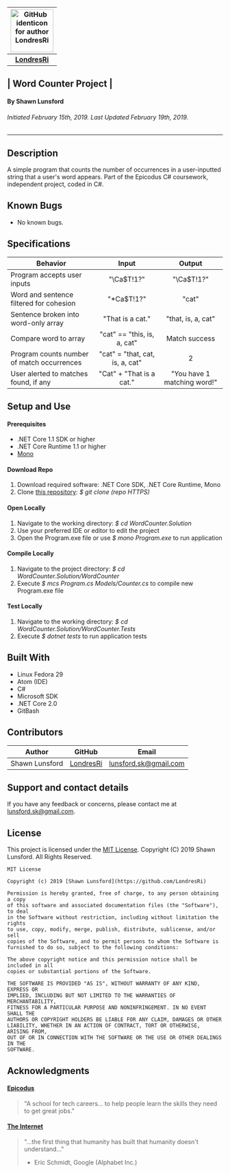 | <img src="https://github.com/identicons/londresri.png" width=100 alt="GitHub identicon for author LondresRi"> |
|:-----:|
| [**LondresRi**](https://github.com/LondresRi )|

## | **Word Counter Project** |

#### By Shawn Lunsford
###### Initiated February 15th, 2019. Last Updated February 19th, 2019.

----------

## Description
A simple program that counts the number of occurrences in a user-inputted string that a user's word appears. Part of the Epicodus C# coursework, independent project, coded in C#.

## Known Bugs

* No known bugs.

## Specifications

| Behavior | Input | Output |
|----------|:-----:|:------:|
| Program accepts user inputs | "\Ca$T!1?" | "\Ca$T!1?" |
| Word and sentence filtered for cohesion | "*Ca$T!1?" | "cat" |
| Sentence broken into word-only array | "That is a cat." | "that, is, a, cat" |
| Compare word to array | "cat" == "this, is, a, cat" | Match success |
| Program counts number of match occurrences | "cat" = "that, cat, is, a, cat" | 2 |
| User alerted to matches found, if any | "Cat" + "That is a cat." | "You have 1 matching word!" |

## Setup and Use

#### Prerequisites
* .NET Core 1.1 SDK or higher
* .NET Core Runtime 1.1 or higher
* [Mono](https://www.mono-project.com/)

#### Download Repo
1. Download required software: .NET Core SDK, .NET Core Runtime, Mono
2. Clone [this repository](https://github.com/LondresRi/WordCounter.Solution): _$ git clone (repo HTTPS)_

#### Open Locally
1. Navigate to the working directory: _$ cd WordCounter.Solution_
2. Use your preferred IDE or editor to edit the project
3. Open the Program.exe file or use _$ mono Program.exe_ to run application

#### Compile Locally
1. Navigate to the project directory: _$ cd WordCounter.Solution/WordCounter_
2. Execute _$ mcs Program.cs Models/Counter.cs_ to compile new Program.exe file

#### Test Locally
1. Navigate to the working directory: _$ cd WordCounter.Solution/WordCounter.Tests_
2. Execute _$ dotnet tests_ to run application tests


## Built With

* Linux Fedora 29
* Atom (IDE)
* C#
* Microsoft SDK
* .NET Core 2.0
* GitBash

## Contributors

| Author | GitHub | Email |
|--------|:------:|:-----:|
| Shawn Lunsford | [LondresRi](https://github.com/LondresRi) |  [lunsford.sk@gmail.com](mailto:lunsford.sk@gmail.com) |

## Support and contact details

If you have any feedback or concerns, please contact me at [lunsford.sk@gmail.com](mailto:lunsford.sk@gmail.com).

## License

This project is licensed under the [MIT License](https://opensource.org/licenses/MIT). Copyright (C) 2019 Shawn Lunsford. All Rights Reserved.
```
MIT License

Copyright (c) 2019 [Shawn Lunsford](https://github.com/LondresRi)

Permission is hereby granted, free of charge, to any person obtaining a copy
of this software and associated documentation files (the "Software"), to deal
in the Software without restriction, including without limitation the rights
to use, copy, modify, merge, publish, distribute, sublicense, and/or sell
copies of the Software, and to permit persons to whom the Software is
furnished to do so, subject to the following conditions:

The above copyright notice and this permission notice shall be included in all
copies or substantial portions of the Software.

THE SOFTWARE IS PROVIDED "AS IS", WITHOUT WARRANTY OF ANY KIND, EXPRESS OR
IMPLIED, INCLUDING BUT NOT LIMITED TO THE WARRANTIES OF MERCHANTABILITY,
FITNESS FOR A PARTICULAR PURPOSE AND NONINFRINGEMENT. IN NO EVENT SHALL THE
AUTHORS OR COPYRIGHT HOLDERS BE LIABLE FOR ANY CLAIM, DAMAGES OR OTHER
LIABILITY, WHETHER IN AN ACTION OF CONTRACT, TORT OR OTHERWISE, ARISING FROM,
OUT OF OR IN CONNECTION WITH THE SOFTWARE OR THE USE OR OTHER DEALINGS IN THE
SOFTWARE.
```

## Acknowledgments

#### [Epicodus](https://www.epicodus.com/)
>"A school for tech careers... to help people learn the skills they need to get great jobs."

#### [The Internet](https://webfoundation.org/)
> "...the first thing that humanity has built that humanity doesn't understand..."
> - Eric Schmidt, Google (Alphabet Inc.)
